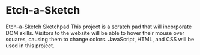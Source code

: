 # Etch-a-Sketch
Etch-a-Sketch Sketchpad
This project is a scratch pad that will incorporate DOM skills. Visitors to the website will be able to hover their mouse over squares, causing them to change colors. JavaScript, HTML, and CSS will be used in this project.

